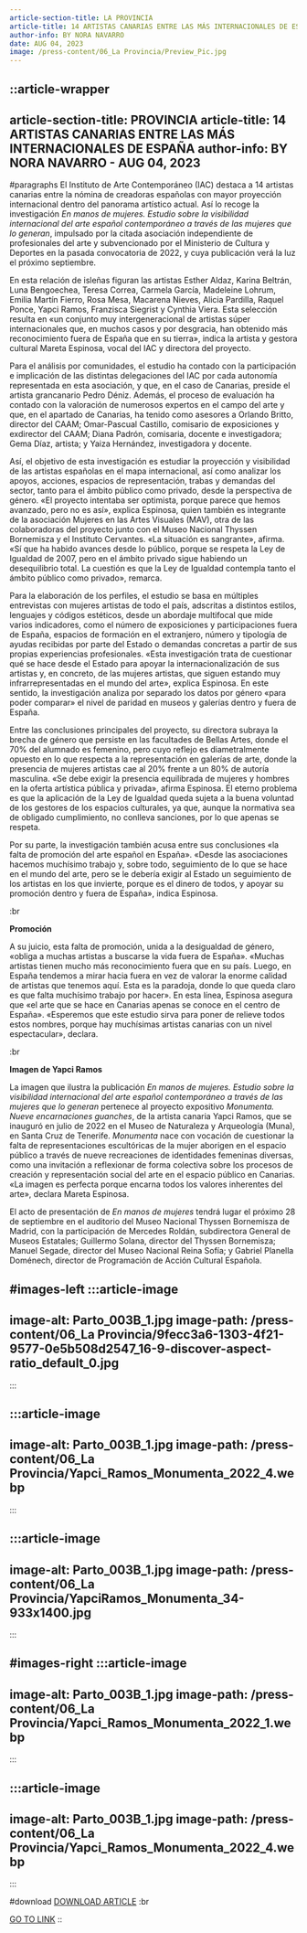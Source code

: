 ```yaml
---
article-section-title: LA PROVINCIA
article-title: 14 ARTISTAS CANARIAS ENTRE LAS MÁS INTERNACIONALES DE ESPAÑA
author-info: BY NORA NAVARRO
date: AUG 04, 2023
image: /press-content/06_La Provincia/Preview_Pic.jpg
---
```


::article-wrapper
---
article-section-title: PROVINCIA
article-title: 14 ARTISTAS CANARIAS ENTRE LAS MÁS INTERNACIONALES DE ESPAÑA
author-info: BY NORA NAVARRO - AUG 04, 2023
---
#paragraphs
El Instituto de Arte Contemporáneo (IAC) destaca a 14 artistas canarias entre la nómina de creadoras españolas con mayor proyección internacional dentro del panorama artístico actual. Así lo recoge la investigación _En manos de mujeres. Estudio sobre la visibilidad internacional del arte español contemporáneo a través de las mujeres que lo generan_, impulsado por la citada asociación independiente de profesionales del arte y subvencionado por el Ministerio de Cultura y Deportes en la pasada convocatoria de 2022, y cuya publicación verá la luz el próximo septiembre.

En esta relación de isleñas figuran las artistas Esther Aldaz, Karina Beltrán, Luna Bengoechea, Teresa Correa, Carmela García, Madeleine Lohrum, Emilia Martín Fierro, Rosa Mesa, Macarena Nieves, Alicia Pardilla, Raquel Ponce, Yapci Ramos, Franzisca Siegrist y Cynthia Viera. Esta selección resulta en «un conjunto muy intergeneracional de artistas súper internacionales que, en muchos casos y por desgracia, han obtenido más reconocimiento fuera de España que en su tierra», indica la artista y gestora cultural Mareta Espinosa, vocal del IAC y directora del proyecto.

Para el análisis por comunidades, el estudio ha contado con la participación e implicación de las distintas delegaciones del IAC por cada autonomía representada en esta asociación, y que, en el caso de Canarias, preside el artista grancanario Pedro Déniz. Además, el proceso de evaluación ha contado con la valoración de numerosos expertos en el campo del arte y que, en el apartado de Canarias, ha tenido como asesores a Orlando Britto, director del CAAM; Omar-Pascual Castillo, comisario de exposiciones y exdirector del CAAM; Diana Padrón, comisaria, docente e investigadora; Gema Díaz, artista; y Yaiza Hernández, investigadora y docente.

Así, el objetivo de esta investigación es estudiar la proyección y visibilidad de las artistas españolas en el mapa internacional, así como analizar los apoyos, acciones, espacios de representación, trabas y demandas del sector, tanto para el ámbito público como privado, desde la perspectiva de género. «El proyecto intentaba ser optimista, porque parece que hemos avanzado, pero no es así», explica Espinosa, quien también es integrante de la asociación Mujeres en las Artes Visuales (MAV), otra de las colaboradoras del proyecto junto con el Museo Nacional Thyssen Bornemisza y el Instituto Cervantes. «La situación es sangrante», afirma. «Sí que ha habido avances desde lo público, porque se respeta la Ley de Igualdad de 2007, pero en el ámbito privado sigue habiendo un desequilibrio total. La cuestión es que la Ley de Igualdad contempla tanto el ámbito público como privado», remarca.

Para la elaboración de los perfiles, el estudio se basa en múltiples entrevistas con mujeres artistas de todo el país, adscritas a distintos estilos, lenguajes y códigos estéticos, desde un abordaje multifocal que mide varios indicadores, como el número de exposiciones y participaciones fuera de España, espacios de formación en el extranjero, número y tipología de ayudas recibidas por parte del Estado o demandas concretas a partir de sus propias experiencias profesionales. «Esta investigación trata de cuestionar qué se hace desde el Estado para apoyar la internacionalización de sus artistas y, en concreto, de las mujeres artistas, que siguen estando muy infrarrepresentadas en el mundo del arte», explica Espinosa. En este sentido, la investigación analiza por separado los datos por género «para poder comparar» el nivel de paridad en museos y galerías dentro y fuera de España.

Entre las conclusiones principales del proyecto, su directora subraya la brecha de género que persiste en las facultades de Bellas Artes, donde el 70% del alumnado es femenino, pero cuyo reflejo es diametralmente opuesto en lo que respecta a la representación en galerías de arte, donde la presencia de mujeres artistas cae al 20% frente a un 80% de autoría masculina. «Se debe exigir la presencia equilibrada de mujeres y hombres en la oferta artística pública y privada», afirma Espinosa. El eterno problema es que la aplicación de la Ley de Igualdad queda sujeta a la buena voluntad de los gestores de los espacios culturales, ya que, aunque la normativa sea de obligado cumplimiento, no conlleva sanciones, por lo que apenas se respeta.

Por su parte, la investigación también acusa entre sus conclusiones «la falta de promoción del arte español en España». «Desde las asociaciones hacemos muchísimo trabajo y, sobre todo, seguimiento de lo que se hace en el mundo del arte, pero se le debería exigir al Estado un seguimiento de los artistas en los que invierte, porque es el dinero de todos, y apoyar su promoción dentro y fuera de España», indica Espinosa.

:br

**Promoción**

A su juicio, esta falta de promoción, unida a la desigualdad de género, «obliga a muchas artistas a buscarse la vida fuera de España». «Muchas artistas tienen mucho más reconocimiento fuera que en su país. Luego, en España tendemos a mirar hacia fuera en vez de valorar la enorme calidad de artistas que tenemos aquí. Esta es la paradoja, donde lo que queda claro es que falta muchísimo trabajo por hacer». En esta línea, Espinosa asegura que «el arte que se hace en Canarias apenas se conoce en el centro de España». «Esperemos que este estudio sirva para poner de relieve todos estos nombres, porque hay muchísimas artistas canarias con un nivel espectacular», declara.

:br

**Imagen de Yapci Ramos**

La imagen que ilustra la publicación _En manos de mujeres. Estudio sobre la visibilidad internacional del arte español contemporáneo a través de las mujeres que lo generan_ pertenece al proyecto expositivo _Monumenta. Nueve encarnaciones guanches_, de la artista canaria Yapci Ramos, que se inauguró en julio de 2022 en el Museo de Naturaleza y Arqueología (Muna), en Santa Cruz de Tenerife. _Monumenta_ nace con vocación de cuestionar la falta de representaciones escultóricas de la mujer aborigen en el espacio público a través de nueve recreaciones de identidades femeninas diversas, como una invitación a reflexionar de forma colectiva sobre los procesos de creación y representación social del arte en el espacio público en Canarias. «La imagen es perfecta porque encarna todos los valores inherentes del arte», declara Mareta Espinosa.

El acto de presentación de _En manos de mujeres_ tendrá lugar el próximo 28 de septiembre en el auditorio del Museo Nacional Thyssen Bornemisza de Madrid, con la participación de Mercedes Roldán, subdirectora General de Museos Estatales; Guillermo Solana, director del Thyssen Bornemisza; Manuel Segade, director del Museo Nacional Reina Sofía; y Gabriel Planella Doménech, director de Programación de Acción Cultural Española.

#images-left
  :::article-image
  ---
  image-alt: Parto_003B_1.jpg
  image-path: /press-content/06_La Provincia/9fecc3a6-1303-4f21-9577-0e5b508d2547_16-9-discover-aspect-ratio_default_0.jpg
  ---
  :::

  :::article-image
  ---
  image-alt: Parto_003B_1.jpg
  image-path: /press-content/06_La Provincia/Yapci_Ramos_Monumenta_2022_4.webp
  ---
  :::

  :::article-image
  ---
  image-alt: Parto_003B_1.jpg
  image-path: /press-content/06_La Provincia/YapciRamos_Monumenta_34-933x1400.jpg
  ---
  :::

#images-right
  :::article-image
  ---
  image-alt: Parto_003B_1.jpg
  image-path: /press-content/06_La Provincia/Yapci_Ramos_Monumenta_2022_1.webp
  ---
  :::

  :::article-image
  ---
  image-alt: Parto_003B_1.jpg
  image-path: /press-content/06_La Provincia/Yapci_Ramos_Monumenta_2022_4.webp
  ---
  :::

#download
[DOWNLOAD ARTICLE](/press-content/06_La%20Provincia/P%C3%A1ginas%20desdeYapciRamos_PressKitSelection-5.pdf) :br

[](https://www.eldia.es/cultura/2024/03/02/parir-renacer-yapci-ramos-santa-98938595.html) [GO TO LINK](https://www.laprovincia.es/cultura/2023/08/04/instituto-arte-contemporaneo-iac-destaca-90656392.html)
::
